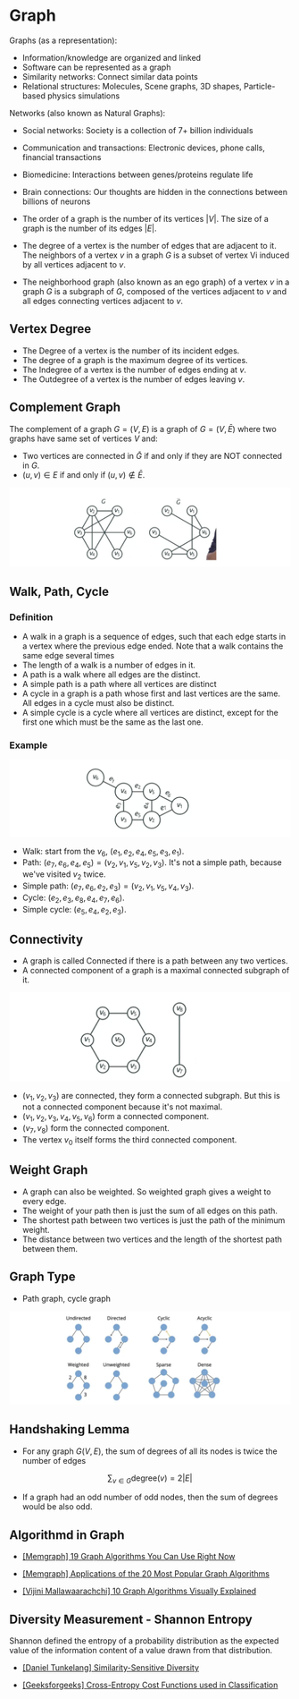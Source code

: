 # Graph

Graphs (as a representation):

* Information/knowledge are organized and linked
* Software can be represented as a graph
* Similarity networks: Connect similar data points
* Relational structures: Molecules, Scene graphs, 3D shapes, Particle-based physics simulations

Networks (also known as Natural Graphs):

* Social networks: Society is a collection of 7+ billion individuals
* Communication and transactions: Electronic devices, phone calls, financial transactions
* Biomedicine: Interactions between genes/proteins regulate life
* Brain connections: Our thoughts are hidden in the connections between billions of neurons


* The order of a graph is the number of its vertices $|V|$. The size of a graph is the number of its edges $|E|$.
* The degree of a vertex is the number of edges that are adjacent to it. The neighbors of a vertex $v$ in a graph $G$ is a subset of vertex Vi induced by all vertices adjacent to $v$.
* The neighborhood graph (also known as an ego graph) of a vertex $v$ in a graph $G$ is a subgraph of $G$, composed of the vertices adjacent to $v$ and all edges connecting vertices adjacent to $v$.


## Vertex Degree

* The Degree of a vertex is the number of its incident edges.
* The degree of a graph is the maximum degree of its vertices.
* The Indegree of a vertex is the number of edges ending at $v$. 
* The Outdegree of a vertex is the number of edges leaving $v$.

## Complement Graph

The complement of a graph $G=(V, E)$ is a graph of $G=(V, \bar{E})$ where two graphs have same set of vertices $V$ and:
* Two vertices are connected in $\bar{G}$ if and only if they are NOT connected in $G$.
* $(u, v) \in E$ if and only if $(u, v) \not\in \bar{E}$.

![](images/complement_graph.png)

## Walk, Path, Cycle

### Definition 

*  A walk in a graph is a sequence of edges, such that each edge starts in a vertex where the previous edge ended. Note that a walk contains the same edge several times
* The length of a walk is a number of edges in it. 
* A path is a walk where all edges are the distinct.
* A simple path is a path where all vertices are distinct
* A cycle in a graph is a path whose first and last vertices are the same. All edges in a cycle must also be distinct.
* A simple cycle is a cycle where all vertices are distinct, except for the first one which must be the same as the last one. 

### Example

![](images/walk_path.png)

* Walk: start from the $v_6$, $(e_1, e_2, e_4, e_5, e_3, e_1)$.
* Path: $(e_7, e_6, e_4, e_5) = (v_2, v_1, v_5, v_2, v_3)$. It's not a simple path, because we've visited $v_2$ twice.
* Simple path: $(e_7, e_6, e_2, e_3)=(v_2, v_1, v_5, v_4, v_3)$.
* Cycle: $(e_2, e_3, e_8, e_4, e_7, e_6)$.
* Simple cycle: $(e_5, e_4, e_2, e_3)$.

## Connectivity

* A graph is called Connected if there is a path between any two vertices.
* A connected component of a graph is a maximal connected subgraph of it. 

![](images/connectivity.png)

* $(v_1, v_2, v_3)$ are connected, they form a connected subgraph. But this is not a connected component because it's not maximal. 
* $(v_1, v_2, v_3, v_4, v_5, v_6)$ form a connected component.
* $(v_7, v_8)$ form the connected component. 
* The vertex $v_0$ itself forms the third connected component.

## Weight Graph

* A graph can also be weighted. So weighted graph gives a weight to every edge.
* The weight of your path then is just the sum of all edges on this path.
* The shortest path between two vertices is just the path of the minimum weight. 
* The distance between two vertices and the length of the shortest path between them.

## Graph Type

* Path graph, cycle graph

![](images/graph_type.png)

## Handshaking Lemma

* For any graph $G(V, E)$, the sum of degrees of all its nodes is twice the number of edges

$$ \sum_{v \in G} \textrm{degree}(v) = 2|E|$$

*  If a graph had an odd number of odd nodes, then the sum of degrees would be also odd.


## Algorithmd in Graph


* [19 Graph Algorithms You Can Use Right Now]: https://memgraph.com/blog/graph-algorithms-list
[[Memgraph] 19 Graph Algorithms You Can Use Right Now](https://memgraph.com/blog/graph-algorithms-list)

* [Applications of the 20 Most Popular Graph Algorithms]: https://memgraph.com/blog/graph-algorithms-applications
[[Memgraph] Applications of the 20 Most Popular Graph Algorithms](https://memgraph.com/blog/graph-algorithms-applications)


* [10 Graph Algorithms Visually Explained]: https://towardsdatascience.com/10-graph-algorithms-visually-explained-e57faa1336f3
[[Vijini Mallawaarachchi] 10 Graph Algorithms Visually Explained](https://towardsdatascience.com/10-graph-algorithms-visually-explained-e57faa1336f3)


## Diversity Measurement - Shannon Entropy

Shannon defined the entropy of a probability distribution as the expected value of the information content of a value drawn from that distribution.


* [Similarity-Sensitive Diversity]: https://dtunkelang.medium.com/similarity-sensitive-diversity-16a35d64f48c
[[Daniel Tunkelang] Similarity-Sensitive Diversity](https://dtunkelang.medium.com/similarity-sensitive-diversity-16a35d64f48c)


* [Cross-Entropy Cost Functions used in Classification]: https://www.geeksforgeeks.org/cross-entropy-cost-functions-used-in-classification/
[[Geeksforgeeks] Cross-Entropy Cost Functions used in Classification](https://www.geeksforgeeks.org/cross-entropy-cost-functions-used-in-classification/)